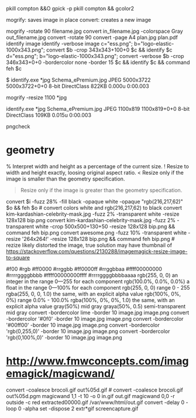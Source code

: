 pkill compton &&O gpick -p
pkill compton && gcolor2

mogrify: saves image in place
convert: creates a new image

mogrify -rotate 90 filename.jpg
convert in_filename.jpg  -colorspace Gray out_filename.jpg
convert -rotate 90
convert -page A4 plan.jpg plan.pdf
identify image
identify -verbose image
c="ess.png"; b="logo-elastic-1000x343.png"; convert $b -crop 343x343+100+0 $c && identify $c
d="ess.png"; b="logo-elastic-1000x343.png"; convert -verbose $b -crop 346x343+0+0 -bordercolor none -border 15 $c && identify $c && command feh $c


$ identify.exe *jpg
Schema_ePremium.jpg JPEG 5000x3722 5000x3722+0+0 8-bit DirectClass 822KB 0.000u 0:00.003

mogrify -resize 1100 *jpg

identify.exe *jpg
Schema_ePremium.jpg JPEG 1100x819 1100x819+0+0 8-bit DirectClass 109KB 0.015u 0:00.003



pngcheck


# geometry
% Interpret width and height as a percentage of the current size.
!  Resize to width and height exactly, loosing original aspect ratio.
< Resize only if the image is smaller than the geometry specification.
> Resize only if the image is greater than the geometry specification.


convert $i -fuzz 28% -fill black -opaque white -opaque "rgb(216,217,62)" $o && feh $o # convert colors white and rgb(216,217,62) to black
convert kim-kardashian-celebrity-mask.jpg -fuzz 2% -transparent white  -resize 128x128 bip.png
convert kim-kardashian-celebrity-mask.jpg -fuzz 2% -transparent white  -crop 500x500+130+50 -resize 128x128 bip.png && command feh bip.png
convert awesome.png -fuzz 10% -transparent white  -resize '264x264!' -resize 128x128 bip.png && command feh bip.png # rezize likely distorted the image, true solution may have thumbnail of https://stackoverflow.com/questions/2130288/imagemagick-resize-image-to-square


#f00                      #rgb
#ff0000                   #rrggbb
#ff0000ff                 #rrggbbaa
#ffff00000000             #rrrrggggbbbb
#ffff00000000ffff         #rrrrggggbbbbaaaa
rgb(255, 0, 0)            an integer in the range 0—255 for each component
rgb(100.0%, 0.0%, 0.0%)   a float in the range 0—100% for each component
rgb(255, 0, 0)                 range 0 - 255
rgba(255, 0, 0, 1.0)           the same, with an explicit alpha value
rgb(100%, 0%, 0%)              range 0.0% - 100.0%
rgba(100%, 0%, 0%, 1.0)        the same, with an explicit alpha value
gray(50%)        mid gray
graya(50%, 0.5)  semi-transparent mid gray
convert -bordercolor lime -border 10 image.jpg image.png
convert -bordercolor '#0f0' -border 10 image.jpg image.png
convert -bordercolor '#00ff00' -border 10 image.jpg image.png
convert -bordercolor 'rgb(0,255,0)' -border 10 image.jpg image.png
convert -bordercolor 'rgb(0,100%,0)' -border 10 image.jpg image.png

# http://www.fmwconcepts.com/imagemagick/magicwand/


convert -coalesce brocoli.gif out%05d.gif # convert -coalesce brocoli.gif out%05d.pgm
magicwand 1,1 -t 10 -o 0 in.gif out.gif
magicwand 0,0 -r outside -c red extracted00000.gif /var/www/html/out.gif
convert -delay 0 -loop 0 -alpha set -dispose 2 extr*gif screencapture.gif
